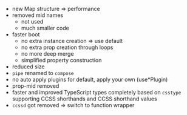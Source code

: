 -   new Map structure => performance
-   removed mid names
    -   not used
    -   much smaller code
-   faster boot
    -   no extra instance creation => use default
    -   no extra prop creation through loops
    -   no more deep merge
    -   simplified property construction
-   reduced size
-   `pipe` renamed to `compose`
-   no auto apply plugins for default, apply your own (use\*Plugin)
-   prop-mid removed
-   faster and improved TypeScript types completely based on `csstype` supporting CCSS shorthands and CCSS shorthand values
-   `ccssd` got removed => switch to function wrapper
